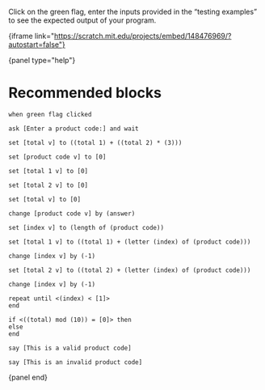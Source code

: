 Click on the green flag, enter the inputs provided in the “testing examples” to
see the expected output of your program.

{iframe link="https://scratch.mit.edu/projects/embed/148476969/?autostart=false"}

{panel type="help"}

# Recommended blocks

```scratch
when green flag clicked

ask [Enter a product code:] and wait
```

```scratch
set [total v] to ((total 1) + ((total 2) * (3)))

set [product code v] to [0]

set [total 1 v] to [0]

set [total 2 v] to [0]

set [total v] to [0]

change [product code v] by (answer)

set [index v] to (length of (product code))

set [total 1 v] to ((total 1) + (letter (index) of (product code)))

change [index v] by (-1)

set [total 2 v] to ((total 2) + (letter (index) of (product code)))

change [index v] by (-1)
```

```scratch
repeat until <(index) < [1]>
end

if <((total) mod (10)) = [0]> then
else
end
```

```scratch
say [This is a valid product code]

say [This is an invalid product code]
```

{panel end}
